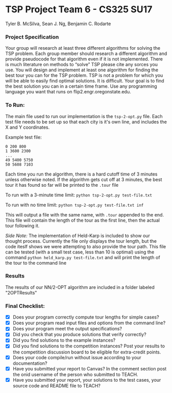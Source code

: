 # TSP Project Team 6 - CS325 SU17 
Tyler B. McSilva, Sean J. Ng, Benjamin C. Rodarte

### Project Specification
Your group will research at least three different algorithms for solving the TSP problem. Each group member should research a different algorithm and provide pseudocode for that algorithm even if it is not implemented. There is much literature on methods to “solve” TSP please cite any sorces you use. You will design and implement at least one algorithm for finding the best tour you can for the TSP problem. TSP is not a problem for which you will be able to easily find optimal solutions. It is difficult. Your goal is to find the best solution you can in a certain time frame. Use any programming language you want that runs on flip2.engr.oregonstate.edu.

### To Run:
The main file used to run our implementation is the `tsp-2-opt.py` file. Each test file needs to be set up so that each city is it's own line, and includes the X and Y coordinates. 

Example test file:
```
0 200 800
1 3600 2300
...
49 5400 5750
50 5608 7103
```

Each time you run the algorithm, there is a hard cutoff time of 3 minutes unless otherwise noted. If the algorithm gets cut off at 3 minutes, the best tour it has found so far will be printed to the `.tour` file

To run with a 3-minute time limit:
```python tsp-2-opt.py test-file.txt```

To run with no time limit:
```python tsp-2-opt.py test-file.txt inf```

This will output a file with the same name, with `.tour` appended to the end. This file will contain the length of the tour as the first line, then the actual tour following it. 

*Side Note:* The implementation of Held-Karp is included to show our thought process. Currently the file only displays the tour length, but the code iteslf shows we were attempting to also provide the tour path. This file can be tested (with a small test case, less than 10 is optimal) using the command `python held_karp.py test-file.txt` and will print the length of the tour to the command line

### Results
The results of our NN/2-OPT algorithm are included in a folder labeled "2OPTResults"

### Final Checklist:
- [x] Does your program correctly compute tour lengths for simple cases?
- [x] Does your program read input files and options from the command line?
- [x] Does your program meet the output specifications?
- [x] Did you check that you produce solutions that verify correctly?
- [x] Did you find solutions to the example instances?
- [x] Did you find solutions to the competition instances? Post your results to the competition discussion board to be eligible for extra-credit points.
- [x] Does your code compile/run without issue according to your documentation?
- [x] Have you submitted your report to Canvas? In the comment section post the onid username of the person who submitted to TEACH.
- [x] Have you submitted your report, your solutions to the test cases, your source code and README file to TEACH?
